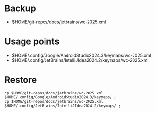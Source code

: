 # Backup
- $HOME/git-repos/docs/jetbrains/wc-2025.xml

# Usage points
- $HOME/.config/Google/AndroidStudio2024.3/keymaps/wc-2025.xml
- $HOME/.config/JetBrains/IntelliJIdea2024.2/keymaps/wc-2025.xml


# Restore
```
cp $HOME/git-repos/docs/jetbrains/wc-2025.xml $HOME/.config/Google/AndroidStudio2024.3/keymaps/ ;
cp $HOME/git-repos/docs/jetbrains/wc-2025.xml $HOME/.config/JetBrains/IntelliJIdea2024.2/keymaps/ ;
```
